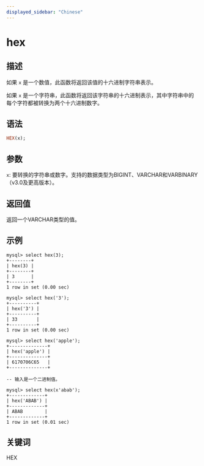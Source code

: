 ```yaml
---
displayed_sidebar: "Chinese"
---
```


# hex

## 描述

如果 `x` 是一个数值，此函数将返回该值的十六进制字符串表示。

如果 `x` 是一个字符串，此函数将返回该字符串的十六进制表示，其中字符串中的每个字符都被转换为两个十六进制数字。

## 语法

```Haskell
HEX(x);
```

## 参数

`x`: 要转换的字符串或数字。支持的数据类型为BIGINT、VARCHAR和VARBINARY（v3.0及更高版本）。

## 返回值

返回一个VARCHAR类型的值。

## 示例

```Plain Text
mysql> select hex(3);
+--------+
| hex(3) |
+--------+
| 3      |
+--------+
1 row in set (0.00 sec)

mysql> select hex('3');
+----------+
| hex('3') |
+----------+
| 33       |
+----------+
1 row in set (0.00 sec)

mysql> select hex('apple');
+--------------+
| hex('apple') |
+--------------+
| 6170706C65   |
+--------------+

-- 输入是一个二进制值。

mysql> select hex(x'abab');
+-------------+
| hex('ABAB') |
+-------------+
| ABAB        |
+-------------+
1 row in set (0.01 sec)
```

## 关键词

HEX